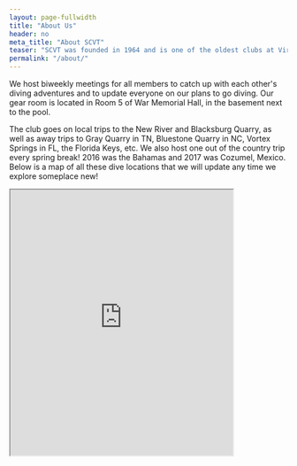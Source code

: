 ```yaml
---
layout: page-fullwidth
title: "About Us"
header: no
meta_title: "About SCVT"
teaser: "SCVT was founded in 1964 and is one of the oldest clubs at Virginia Tech. SCVT is older than some dive companies! IANTD was founded in 1985 and PADI was founded in 1966!"
permalink: "/about/"
---
```

We host biweekly meetings for all members to catch up with each other's diving adventures and to update everyone on our plans to go diving. Our gear room is located in Room 5 of War Memorial Hall, in the basement next to the pool. 

The club goes on local trips to the New River and Blacksburg Quarry, as well as away trips to Gray Quarry in TN, Bluestone Quarry in NC, Vortex Springs in FL, the Florida Keys, etc. We also host one out of the country trip every spring break! 2016 was the Bahamas and 2017 was Cozumel, Mexico. 
Below is a map of all these dive locations that we will update any time we explore someplace new!

<iframe src="https://www.google.com/maps/d/embed?mid=1MC4obPFXeFWVi3Jtti1IJCMpMfiwcNLc&hl=en" width="80%" height="480"></iframe>
